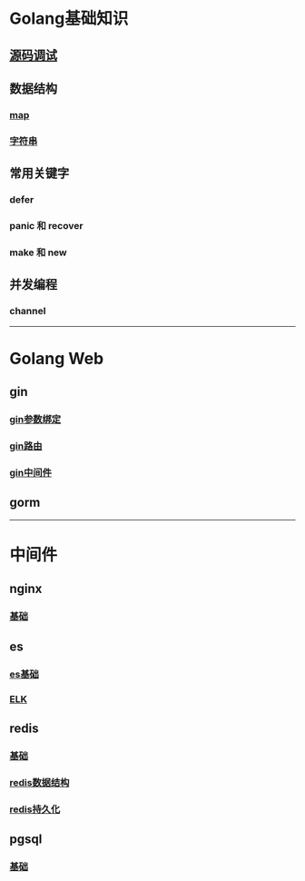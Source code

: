 # Golang基础知识
## [源码调试](./md/base/source/debug.md)
## 数据结构
### [map](./md/base/map/map.md)
### [字符串](./md/base/string/string.md) 
## 常用关键字  
### defer  
### panic 和 recover
### make 和 new  
## 并发编程
### channel  

---
# Golang Web
## gin
### [gin参数绑定](./md/web/gin/gin-bind.md)  
### [gin路由](./md/web/gin/gin-router.md)    
### [gin中间件](./md/web/gin/gin-middleware.md)    

## gorm

---
# 中间件
## nginx
### [基础](md/middleware/nginx/nginx-base.md)  

## es 
### [es基础](md/middleware/es/es-base.md)
### [ELK](md/middleware/es/elk.md)

## redis
### [基础](md/middleware/redis/redis-base.md)
### [redis数据结构](./md/middleware/redis/redis-data-structure.md)  
### [redis持久化](./md/middleware/redis/redis-db.md)  

## pgsql
### [基础](md/middleware/pgsql/pgsql-base.md)  
